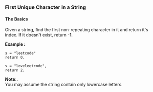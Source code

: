 ### First Unique Character in a String
#### The Basics

Given a string, find the first non-repeating character in it and return it's index. If it doesn't exist, return -1.

**Example :**

	s = "leetcode"
	return 0.

	s = "loveleetcode",
	return 2.
	
**Note:**.  
You may assume the string contain only lowercase letters.